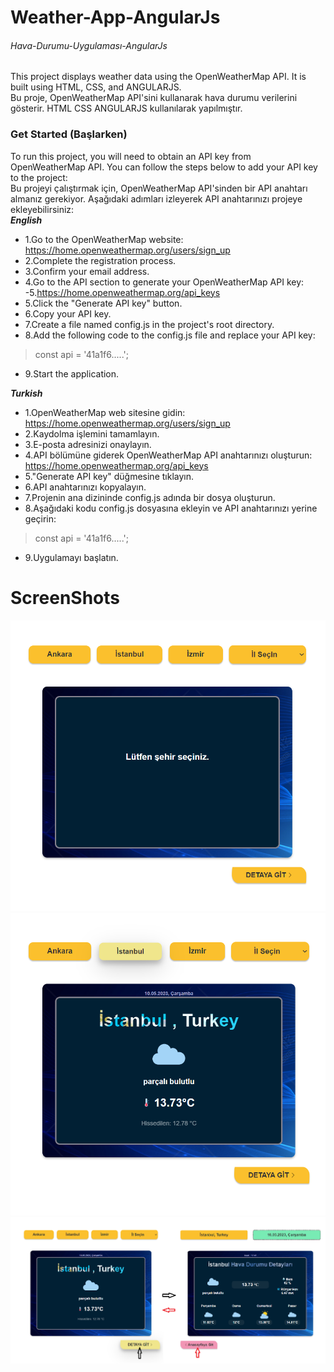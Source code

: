 # Weather-App-AngularJs 
###### Hava-Durumu-Uygulaması-AngularJs
This project displays weather data using the OpenWeatherMap API. It is built using HTML, CSS, and ANGULARJS.  
Bu proje, OpenWeatherMap API'sini kullanarak hava durumu verilerini gösterir. HTML CSS ANGULARJS kullanılarak yapılmıştır.

### Get Started (Başlarken) 
To run this project, you will need to obtain an API key from OpenWeatherMap API. You can follow the steps below to add your API key to the project:  
Bu projeyi çalıştırmak için, OpenWeatherMap API'sinden bir API anahtarı almanız gerekiyor. Aşağıdaki adımları izleyerek API anahtarınızı projeye ekleyebilirsiniz:  
**_English_**

- 1.Go to the OpenWeatherMap website: https://home.openweathermap.org/users/sign_up
- 2.Complete the registration process.
- 3.Confirm your email address.
- 4.Go to the API section to generate your OpenWeatherMap API key: -5.https://home.openweathermap.org/api_keys
- 5.Click the "Generate API key" button.
- 6.Copy your API key.
- 7.Create a file named config.js in the project's root directory.
- 8.Add the following code to the config.js file and replace your API key:
>const api = '41a1f6.....';
- 9.Start the application.

**_Turkish_**
- 1.OpenWeatherMap web sitesine gidin: https://home.openweathermap.org/users/sign_up
- 2.Kaydolma işlemini tamamlayın.
- 3.E-posta adresinizi onaylayın.
- 4.API bölümüne giderek OpenWeatherMap API anahtarınızı oluşturun: https://home.openweathermap.org/api_keys
- 5."Generate API key" düğmesine tıklayın.
- 6.API anahtarınızı kopyalayın.
- 7.Projenin ana dizininde config.js adında bir dosya oluşturun.
- 8.Aşağıdaki kodu config.js dosyasına ekleyin ve API anahtarınızı yerine geçirin:
>const api = '41a1f6.....';
- 9.Uygulamayı başlatın.

# ScreenShots
![alt text](screenshots/1.png)
![alt text](screenshots/2.png)
![alt text](screenshots/3.png)
